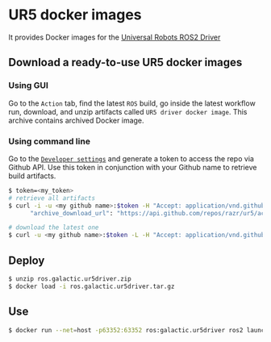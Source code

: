 # UR5 docker images

It provides Docker images for the [Universal Robots ROS2 Driver](https://github.com/UniversalRobots/Universal_Robots_ROS2_Driver)

## Download a ready-to-use UR5 docker images

### Using GUI

Go to the ```Action``` tab, find the latest ```ROS``` build, go inside the latest workflow run, download, and unzip artifacts called ```UR5 driver docker image```. This archive contains archived Docker image.

### Using command line

Go to the [```Developer settings```](https://github.com/settings/tokens) and generate a token to access the repo via Github API. Use this token in conjunction with your Github name to retrieve build artifacts.

```bash
$ token=<my_token>
# retrieve all artifacts
$ curl -i -u <my github name>:$token -H "Accept: application/vnd.github.v3+json" https://api.github.com/repos/razr/ur5/actions/artifacts | grep archive_download_url
      "archive_download_url": "https://api.github.com/repos/razr/ur5/actions/artifacts/100185602/zip",

# download the latest one
$ curl -u <my github name>:$token -L -H "Accept: application/vnd.github.v3+json"  https://api.github.com/repos/razr/ur5/actions/artifacts/100185602/zip --output ros.galactic.ur5driver.zip
```

## Deploy

```bash
$ unzip ros.galactic.ur5driver.zip
$ docker load -i ros.galactic.ur5driver.tar.gz
```

## Use

```bash
$ docker run --net=host -p63352:63352 ros:galactic.ur5driver ros2 launch ur_bringup ur_control.launch.py ur_type:=ur5e robot_ip:=xxx.xxx.xxx.xxx use_fake_hardware:=true launch_rviz:=false
```
